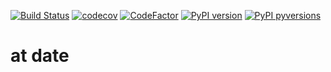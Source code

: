 [![Build Status](https://travis-ci.org/destag/at-date.svg?branch=master)](https://travis-ci.org/destag/at-date)
[![codecov](https://codecov.io/gh/destag/at-date/branch/master/graph/badge.svg)](https://codecov.io/gh/destag/at-date)
[![CodeFactor](https://www.codefactor.io/repository/github/destag/at-date/badge)](https://www.codefactor.io/repository/github/destag/at-date)
[![PyPI version](https://badge.fury.io/py/atdate.svg)](https://badge.fury.io/py/atdate)
[![PyPI pyversions](https://img.shields.io/pypi/pyversions/atdate.svg)](https://pypi.python.org/pypi/atdate/)

# at date
